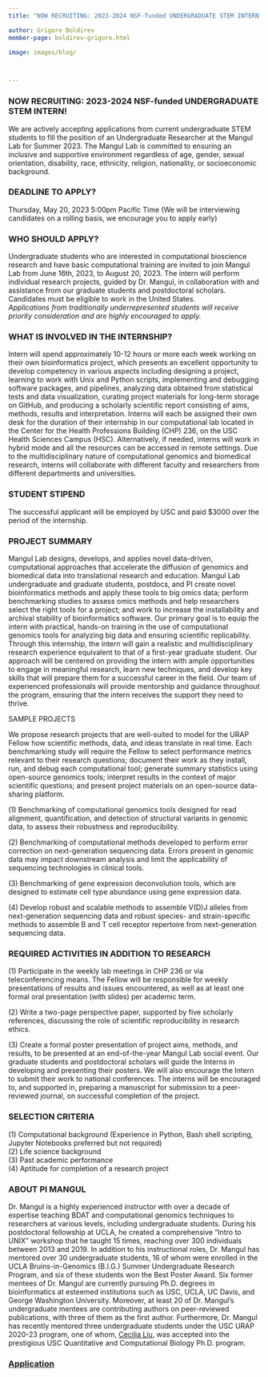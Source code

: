 ```yaml
---
title: "NOW RECRUITING: 2023-2024 NSF-funded UNDERGRADUATE STEM INTERN!"

author: Grigore Boldirev
member-page: boldirev-grigore.html

image: images/blog/



---
```

### NOW RECRUITING: 2023-2024 NSF-funded UNDERGRADUATE STEM INTERN!

We are actively accepting applications from current undergraduate STEM students to fill the position of an Undergraduate Researcher at the Mangul Lab for Summer 2023.
The Mangul Lab is committed to ensuring an inclusive and supportive environment regardless of age, gender, sexual orientation, disability, race, ethnicity, religion, nationality, or socioeconomic background.



### DEADLINE TO APPLY?

Thursday, May 20, 2023 5:00pm Pacific Time (We will be interviewing candidates on a rolling basis, we encourage you to apply early)

### WHO SHOULD APPLY?

Undergraduate students who are interested in computational bioscience research and have basic computational training are invited to join Mangul Lab from June 16th, 2023, to August 20, 2023. The intern will perform individual research projects, guided by Dr. Mangul, in collaboration with and assistance from our graduate students and postdoctoral scholars. Candidates must be eligible to work in the United States.\
<em>Applications from traditionally underrepresented students will receive priority consideration and are highly encouraged to apply.</em> 

### WHAT IS INVOLVED IN THE INTERNSHIP?

Intern will spend approximately 10-12 hours or more each week working on their own bioinformatics project, which presents an excellent opportunity to develop competency in various aspects including designing a project, learning to work with Unix and Python scripts, implementing and debugging software packages, and pipelines, analyzing data obtained from statistical tests and data visualization, curating project materials for long-term storage on GitHub, and producing a scholarly scientific report consisting of aims, methods, results and interpretation. Interns will each be assigned their own desk for the duration of their internship in our computational lab located in the Center for the Health Professions Building (CHP) 236, on the USC Health Sciences Campus (HSC). Alternatively, if needed, interns will work in hybrid mode and all the resources can be accessed in remote settings. Due to the multidisciplinary nature of computational genomics and biomedical research, interns will collaborate with different faculty and researchers from different departments and universities.
### STUDENT STIPEND

The successful applicant will be employed by USC and paid $3000 over the period of the internship.

### PROJECT SUMMARY

Mangul Lab designs, develops, and applies novel data-driven, computational approaches that accelerate the diffusion of genomics and biomedical data into translational research and education. Mangul Lab undergraduate and graduate students, postdocs, and PI create novel bioinformatics methods and apply these tools to big omics data; perform benchmarking studies to assess omics methods and help researchers select the right tools for a project; and work to increase the installability and archival stability of bioinformatics software. Our primary goal is to equip the intern with practical, hands-on training in the use of computational genomics tools for analyzing big data and ensuring scientific replicability. Through this internship, the intern will gain a realistic and multidisciplinary research experience equivalent to that of a first-year graduate student. Our approach will be centered on providing the intern with ample opportunities to engage in meaningful research, learn new techniques, and develop key skills that will prepare them for a successful career in the field. Our team of experienced professionals will provide mentorship and guidance throughout the program, ensuring that the intern receives the support they need to thrive.

<p>SAMPLE PROJECTS</p>
We propose research projects that are well-suited to model for the URAP Fellow how scientific methods, data, and ideas translate in real time. Each benchmarking study will require the Fellow to select performance metrics relevant to their research questions; document their work as they install, run, and debug each computational tool; generate summary statistics using open-source genomics tools; interpret results in the context of major scientific questions; and present project materials on an open-source data-sharing platform.

<p>(1) Benchmarking of computational genomics tools designed for read alignment, quantification, and detection of structural variants in genomic data, to assess their robustness and reproducibility.</p>
<p>(2) Benchmarking of computational methods developed to perform error correction on next-generation sequencing data. Errors present in genomic data may impact downstream analysis and limit the applicability of sequencing technologies in clinical tools.</p>
<p>(3) Benchmarking of gene expression deconvolution tools, which are designed to estimate cell type abundance using gene expression data.</p>
<p>(4) Develop robust and scalable methods to assemble V(D)J alleles from next-generation sequencing data and robust species- and strain-specific methods to assemble B and T cell receptor repertoire from next-generation sequencing data.
</p>

### REQUIRED ACTIVITIES IN ADDITION TO RESEARCH

<p>(1) Participate in the weekly lab meetings in CHP 236 or via teleconferencing means. The Fellow will be responsible for weekly presentations of results and issues encountered, as well as at least one formal oral presentation (with slides) per academic term.</p>
<p>(2) Write a two-page perspective paper, supported by five scholarly references, discussing the role of scientific reproducibility in research ethics.</p>
<p>(3) Create a formal poster presentation of project aims, methods, and results, to be presented at an end-of-the-year Mangul Lab social event. Our graduate students and postdoctoral scholars will guide the Interns in developing and presenting their posters.
We will also encourage the Intern to submit their work to national conferences. The interns will be encouraged to, and supported in, preparing a manuscript for submission to a peer-reviewed journal, on successful completion of the project.</p>

### SELECTION CRITERIA

(1) Computational background (Experience in Python, Bash shell scripting, Jupyter Notebooks preferred but not required)\
(2) Life science background\
(3) Past academic performance\
(4) Aptitude for completion of a research project

### ABOUT PI MANGUL
Dr. Mangul is a highly experienced instructor with over a decade of expertise teaching BDAT and computational genomics techniques to researchers at various levels, including undergraduate students. During his postdoctoral fellowship at UCLA, he created a comprehensive “Intro to UNIX” workshop that he taught 15 times, reaching over 300 individuals between 2013 and 2019. In addition to his instructional roles, Dr. Mangul has mentored over 30 undergraduate students, 16 of whom were enrolled in the UCLA Bruins-in-Genomics (B.I.G.) Summer Undergraduate Research Program, and six of these students won the Best Poster Award. Six former mentees of Dr. Mangul are currently pursuing Ph.D. degrees in bioinformatics at esteemed institutions such as USC, UCLA, UC Davis, and George Washington University. Moreover, at least 20 of Dr. Mangul’s undergraduate mentees are contributing authors on peer-reviewed publications, with three of them as the first author. Furthermore, Dr. Mangul has recently mentored three undergraduate students under the USC URAP 2020-23 program, one of whom, [Cecilia Liu](https://mangul-lab-usc.github.io/2023/03/13/GrigoreBoldirev.html), was accepted into the prestigious USC Quantitative and Computational Biology Ph.D. program.

### [Application](https://forms.gle/MP9L2XE2NeABoJ5g9)
